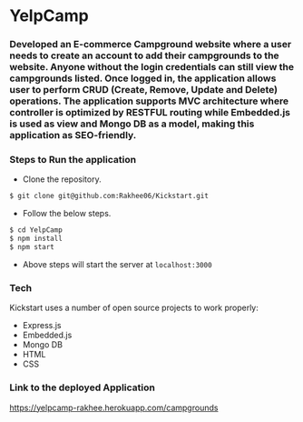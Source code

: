 # YelpCamp

### Developed an E-commerce Campground website where a user needs to create an account to add their campgrounds to the website. Anyone without the login credentials can still view the campgrounds listed. Once logged in, the application allows user to perform CRUD (Create, Remove, Update and Delete) operations. The application supports MVC architecture where controller is optimized by RESTFUL routing while Embedded.js is used as view and Mongo DB as a model, making this application as SEO-friendly.

### Steps to Run the application

* Clone the repository.
```sh
$ git clone git@github.com:Rakhee06/Kickstart.git
```
* Follow the below steps.
```sh
$ cd YelpCamp
$ npm install
$ npm start
```
* Above steps will start the server at `localhost:3000`

### Tech

Kickstart uses a number of open source projects to work properly:
 
* Express.js
* Embedded.js
* Mongo DB
* HTML
* CSS

### Link to the deployed Application
https://yelpcamp-rakhee.herokuapp.com/campgrounds
